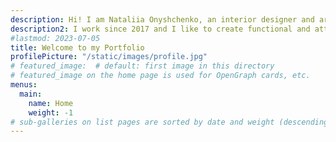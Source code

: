 ```yaml
---
description: Hi! I am Nataliia Onyshchenko, an interior designer and architect from Ukraine, Kyiv.
description2: I work since 2017 and I like to create functional and attractive horeca and retail spaces.
#lastmod: 2023-07-05
title: Welcome to my Portfolio
profilePicture: "/static/images/profile.jpg"
# featured_image:  # default: first image in this directory
# featured_image on the home page is used for OpenGraph cards, etc.
menus:
  main:
    name: Home
    weight: -1
# sub-galleries on list pages are sorted by date and weight (descending)
---
```

